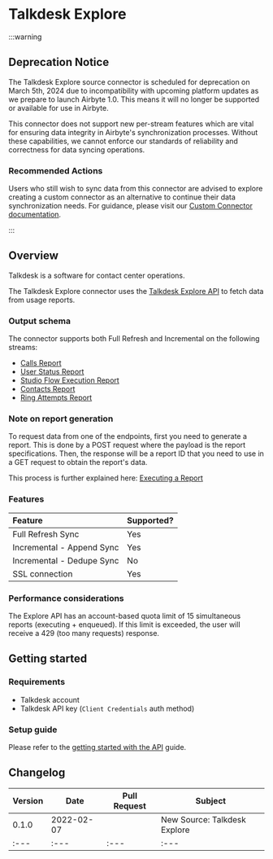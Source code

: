 # Talkdesk Explore

:::warning

## Deprecation Notice

The Talkdesk Explore source connector is scheduled for deprecation on March 5th, 2024 due to
incompatibility with upcoming platform updates as we prepare to launch Airbyte 1.0. This means it
will no longer be supported or available for use in Airbyte.

This connector does not support new per-stream features which are vital for ensuring data integrity
in Airbyte's synchronization processes. Without these capabilities, we cannot enforce our standards
of reliability and correctness for data syncing operations.

### Recommended Actions

Users who still wish to sync data from this connector are advised to explore creating a custom
connector as an alternative to continue their data synchronization needs. For guidance, please visit
our [Custom Connector documentation](https://docs.airbyte.com/connector-development/).

:::

## Overview

Talkdesk is a software for contact center operations.

The Talkdesk Explore connector uses the
[Talkdesk Explore API](https://docs.talkdesk.com/docs/explore-api) to fetch data from usage reports.

### Output schema

The connector supports both Full Refresh and Incremental on the following streams:

- [Calls Report](https://docs.talkdesk.com/docs/calls-report)
- [User Status Report](https://docs.talkdesk.com/docs/user-status-explore)
- [Studio Flow Execution Report](https://docs.talkdesk.com/docs/studio-flow-execution-report)
- [Contacts Report](https://docs.talkdesk.com/docs/contacts-report)
- [Ring Attempts Report](https://docs.talkdesk.com/docs/ring-attempts-report)

### Note on report generation

To request data from one of the endpoints, first you need to generate a report. This is done by a
POST request where the payload is the report specifications. Then, the response will be a report ID
that you need to use in a GET request to obtain the report's data.

This process is further explained here:
[Executing a Report](https://docs.talkdesk.com/docs/executing-a-report)

### Features

| Feature                   | Supported? |
| :------------------------ | :--------- |
| Full Refresh Sync         | Yes        |
| Incremental - Append Sync | Yes        |
| Incremental - Dedupe Sync | No         |
| SSL connection            | Yes        |

### Performance considerations

The Explore API has an account-based quota limit of 15 simultaneous reports (executing + enqueued).
If this limit is exceeded, the user will receive a 429 (too many requests) response.

## Getting started

### Requirements

- Talkdesk account
- Talkdesk API key (`Client Credentials` auth method)

### Setup guide

Please refer to the [getting started with the API](https://docs.talkdesk.com/docs/api-access) guide.

## Changelog

| Version | Date       | Pull Request | Subject                      |
| ------- | ---------- | ------------ | ---------------------------- |
| 0.1.0   | 2022-02-07 |              | New Source: Talkdesk Explore |
| :---    | :---       | :---         | :---                         |
